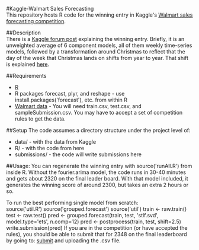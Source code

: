 #Kaggle-Walmart Sales Forecasting  
This repository hosts R code for the winning entry in Kaggle's [Walmart sales forecasting competition](http://www.kaggle.com/c/walmart-recruiting-store-sales-forecasting). 

##Description  
There is a [Kaggle forum post](http://www.kaggle.com/c/walmart-recruiting-store-sales-forecasting/forums/t/8023/thank-you-and-2-rank-model?page=2) explaining the winning entry. Briefly, it is an unweighted average of 6 component models, all of them weekly time-series models, followed by a transformation around Christmas to reflect that the day of the week that Christmas lands on shifts from year to year. That shift is explained [here](http://www.kaggle.com/c/walmart-recruiting-store-sales-forecasting/forums/t/8028/a-key-adjustment).

##Requirements
* [R](http://www.r-project.org/)
* R packages forecast, plyr, and reshape - use install.packages('forecast'), etc. from within R
* [Walmart data](http://www.kaggle.com/c/walmart-recruiting-store-sales-forecasting/data) - You will need train.csv, test.csv, and sampleSubmission.csv. You may have to accept a set of competition rules to get the data.

##Setup
The code assumes a directory structure under the project level of:  
* data/ - with the data from Kaggle
* R/ - with the code from here
* submissions/ - the code will write submissions here

##Usage:
You can regenerate the winning entry with source('runAll.R') from inside R. Without the fourier.arima model, the code runs in 30-40 minutes and gets about 2320 on the final leader board. With that model included, it generates the winning score of around 2300, but takes an extra 2 hours or so.  

To run the best performing single model from scratch:  
    source('util.R')
    source('grouped.forecast')
    source('util')
    train <- raw.train()
    test <- raw.test()
    pred <- grouped.forecast(train, test, 'stlf.svd', model.type='ets', n.comp=12)
    pred <- postprocess(train, test, shift=2.5)
    write.submission(pred)
If you are in the competition (or have accepted the rules), you should be able to submit that for 2348 on the final leaderboard by going to: [submit](http://www.kaggle.com/c/walmart-recruiting-store-sales-forecasting/submissions/attach) and uploading the .csv file.

